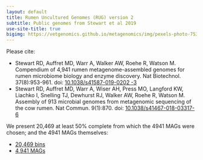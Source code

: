 ```yaml
---
layout: default
title: Rumen Uncultured Genomes (RUG) version 2
subtitle: Public genomes from Stewart et al 2019
use-site-title: true
bigimg: https://vetgenomics.github.io/metagenomics/img/pexels-photo-753868.25.jpg
---
```


Please cite:

* Stewart RD, Auffret MD, Warr A, Walker AW, Roehe R, Watson M. Compendium of 4,941 rumen metagenome-assembled genomes for rumen microbiome biology and enzyme discovery. Nat Biotechnol. 37(8):953-961. doi: [10.1038/s41587-019-0202
-3](https://dx.doi.org/[10.1038/s41587-019-0202-3)
* Stewart RD, Auffret MD, Warr A, Wiser AH, Press MO, Langford KW, Liachko I, Snelling TJ, Dewhurst RJ, Walker AW, Roehe R, Watson M. Assembly of 913 microbial genomes from metagenomic sequencing of the cow rumen. Nat Commun. 9(1):870. doi: [10.1038/s41467-018-03317-6](https://dx.doi.org/10.1038/s41467-018-03317-6)


We present 20,469 at least 50% complete from which the 4941 MAGs were chosen; and the 4941 MAGs themselves:

* [20,469 bins](bins_table_sorted_plus_urls.md)
* [4,941 MAGs]()

